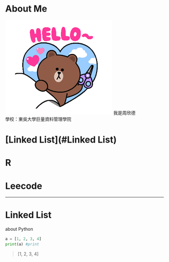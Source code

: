 # About Me
<img src='tenor.gif'>
我是周欣德</br>
學校：東吳大學巨量資料管理學院


# [Linked List](#Linked List)  
# R
# Leecode 
----------
# **Linked List**
about Python
```python
a = [1, 2, 3, 4]
print(a) #print
```
> [1, 2, 3, 4]
